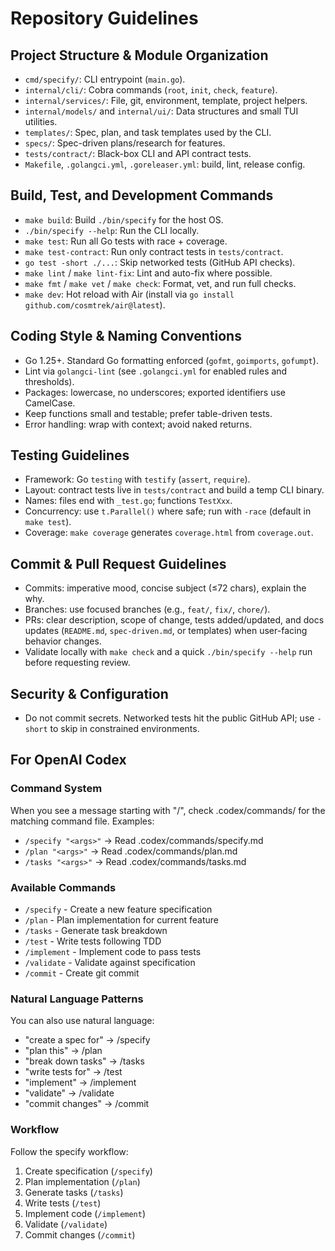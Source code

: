 # Repository Guidelines

## Project Structure & Module Organization
- `cmd/specify/`: CLI entrypoint (`main.go`).
- `internal/cli/`: Cobra commands (`root`, `init`, `check`, `feature`).
- `internal/services/`: File, git, environment, template, project helpers.
- `internal/models/` and `internal/ui/`: Data structures and small TUI utilities.
- `templates/`: Spec, plan, and task templates used by the CLI.
- `specs/`: Spec-driven plans/research for features.
- `tests/contract/`: Black-box CLI and API contract tests.
- `Makefile`, `.golangci.yml`, `.goreleaser.yml`: build, lint, release config.

## Build, Test, and Development Commands
- `make build`: Build `./bin/specify` for the host OS.
- `./bin/specify --help`: Run the CLI locally.
- `make test`: Run all Go tests with race + coverage.
- `make test-contract`: Run only contract tests in `tests/contract`.
- `go test -short ./...`: Skip networked tests (GitHub API checks).
- `make lint` / `make lint-fix`: Lint and auto-fix where possible.
- `make fmt` / `make vet` / `make check`: Format, vet, and run full checks.
- `make dev`: Hot reload with Air (install via `go install github.com/cosmtrek/air@latest`).

## Coding Style & Naming Conventions
- Go 1.25+. Standard Go formatting enforced (`gofmt`, `goimports`, `gofumpt`).
- Lint via `golangci-lint` (see `.golangci.yml` for enabled rules and thresholds).
- Packages: lowercase, no underscores; exported identifiers use CamelCase.
- Keep functions small and testable; prefer table-driven tests.
- Error handling: wrap with context; avoid naked returns.

## Testing Guidelines
- Framework: Go `testing` with `testify` (`assert`, `require`).
- Layout: contract tests live in `tests/contract` and build a temp CLI binary.
- Names: files end with `_test.go`; functions `TestXxx`.
- Concurrency: use `t.Parallel()` where safe; run with `-race` (default in `make test`).
- Coverage: `make coverage` generates `coverage.html` from `coverage.out`.

## Commit & Pull Request Guidelines
- Commits: imperative mood, concise subject (≤72 chars), explain the why.
- Branches: use focused branches (e.g., `feat/`, `fix/`, `chore/`).
- PRs: clear description, scope of change, tests added/updated, and docs updates (`README.md`, `spec-driven.md`, or templates) when user-facing behavior changes.
- Validate locally with `make check` and a quick `./bin/specify --help` run before requesting review.

## Security & Configuration
- Do not commit secrets. Networked tests hit the public GitHub API; use `-short` to skip in constrained environments.

<!-- specify-codex-start -->
## For OpenAI Codex

### Command System

When you see a message starting with "/", check .codex/commands/ for the matching command file.
Examples:
- `/specify "<args>"` → Read .codex/commands/specify.md
- `/plan "<args>"` → Read .codex/commands/plan.md
- `/tasks "<args>"` → Read .codex/commands/tasks.md

### Available Commands

- `/specify` - Create a new feature specification
- `/plan` - Plan implementation for current feature
- `/tasks` - Generate task breakdown
- `/test` - Write tests following TDD
- `/implement` - Implement code to pass tests
- `/validate` - Validate against specification
- `/commit` - Create git commit

### Natural Language Patterns

You can also use natural language:
- "create a spec for" → /specify
- "plan this" → /plan
- "break down tasks" → /tasks
- "write tests for" → /test
- "implement" → /implement
- "validate" → /validate
- "commit changes" → /commit

### Workflow

Follow the specify workflow:
1. Create specification (`/specify`)
2. Plan implementation (`/plan`)
3. Generate tasks (`/tasks`)
4. Write tests (`/test`)
5. Implement code (`/implement`)
6. Validate (`/validate`)
7. Commit changes (`/commit`)


<!-- specify-codex-end -->
